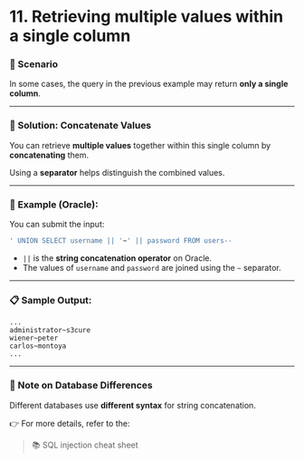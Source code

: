# 11. Retrieving multiple values within a single column

### 📄 Scenario

In some cases, the query in the previous example may return **only a single column**.

---

### 🧩 Solution: Concatenate Values

You can retrieve **multiple values** together within this single column by **concatenating** them.

Using a **separator** helps distinguish the combined values.

---

### 🧪 Example (Oracle):

You can submit the input:

```sql
' UNION SELECT username || '~' || password FROM users--
```

- `||` is the **string concatenation operator** on Oracle.
- The values of `username` and `password` are joined using the `~` separator.

---

### 📋 Sample Output:

```
...
administrator~s3cure
wiener~peter
carlos~montoya
...
```

---

### 🔄 Note on Database Differences

Different databases use **different syntax** for string concatenation.

👉 For more details, refer to the:

> 📚 SQL injection cheat sheet
>